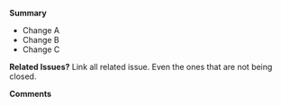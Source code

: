 **Summary**
- Change A
- Change B
- Change C


**Related Issues?**
Link all related issue. Even the ones that are not being closed.

**Comments**
